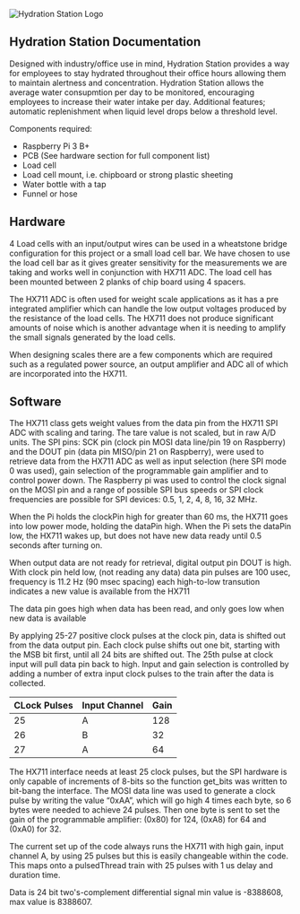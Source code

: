 ![Hydration Station Logo](https://github.com/Beth1094/Hydration_Station/blob/master/HSCoverPhoto.png "Hydration Station Logo")


## Hydration Station Documentation
Designed with industry/office use in mind, Hydration Station provides a way for employees to stay hydrated throughout their office hours allowing them to maintain alertness and concentration. Hydration Station allows the average water consupmtion per day to be monitored, encouraging employees to increase their water intake per day. Additional features; automatic replenishment when liquid level drops below a threshold level. 

Components required:
* Raspberry Pi 3 B+
* PCB (See hardware section for full component list)
* Load cell
* Load cell mount, i.e. chipboard or strong plastic sheeting
* Water bottle with a tap
* Funnel or hose


## Hardware 
4 Load cells with an input/output wires can be used in a wheatstone bridge configuration for this project or a small load cell bar. We have chosen to use the load cell bar as it gives greater sensitivity for the measurements we are taking and works well in conjunction with HX711 ADC. The load cell has been mounted between 2 planks of chip board using 4 spacers. 

The HX711 ADC is often used for weight scale applications as it has a pre integrated amplifier which can handle the low output voltages produced by the resistance of the load cells. The HX711 does not produce significant amounts of noise which is another advantage when it is needing to amplify the small signals generated by the load cells.

When designing scales there are a few components which are required such as a regulated power source, an output amplifier and ADC  all of which are incorporated into the HX711. 



## Software 
The HX711 class gets weight values from the data pin from the HX711 SPI ADC with scaling and taring. The tare value is not scaled, but in raw A/D units. The SPI pins: SCK pin (clock pin MOSI data line/pin 19 on Raspberry) and the DOUT pin (data pin MISO/pin 21 on Raspberry), were used to retrieve data from the HX711 ADC as well as input selection (here SPI mode 0 was used), gain selection of the programmable gain amplifier and to control power down. The Raspberry pi was used to control the clock signal on the MOSI pin and a range of possible SPI bus speeds or SPI clock frequencies are possible for SPI devices: 0.5, 1, 2, 4, 8, 16, 32 MHz. 


When the Pi holds the clockPin high for greater than 60 ms, the HX711 goes into low power mode, holding the dataPin high. When the Pi sets the dataPin low, the HX711 wakes up, but does not have new data ready until 0.5 seconds after turning on. 
	
When output data are not ready for retrieval, digital output pin DOUT is high. With clock pin held low, (not reading any data) data pin pulses are 100 usec, frequency is 11.2 Hz (90 msec spacing) each high-to-low transution indicates a new value is available from the HX711
	
The data pin goes high when data has been read, and only goes low when new data is available

By applying 25-27 positive clock pulses at the clock pin, data is shifted out from the data output pin. Each clock pulse shifts out one bit, starting with the MSB bit first, until all 24 bits are shifted out. The 25th pulse at clock input will pull data pin back to high. Input and gain selection is controlled by adding a number of extra input clock pulses to the train after the data is collected.

| CLock Pulses | Input Channel | Gain |
| --- | --- | --- | 
|25|A|128|
|26|B|32|
|27|A|64|

The HX711 interface needs at least 25 clock pulses, but the SPI hardware is only capable of increments of 8-bits so the function get_bits was written to bit-bang the interface. The MOSI data line was used to generate a clock pulse by writing the value “0xAA”, which will go high 4 times each byte, so 6 bytes were needed to achieve 24 pulses. Then one byte is sent to set the gain of the programmable amplifier: (0x80) for 124, (0xA8) for 64 and (0xA0) for 32.

The current set up of the code always runs the HX711 with high gain, input channel A, by using 25 pulses but this is easily changeable within the code. This maps onto a pulsedThread train with 25 pulses with 1 us delay and duration time.
		
Data is 24 bit two's-complement differential signal min value is -8388608, max value is 8388607.
